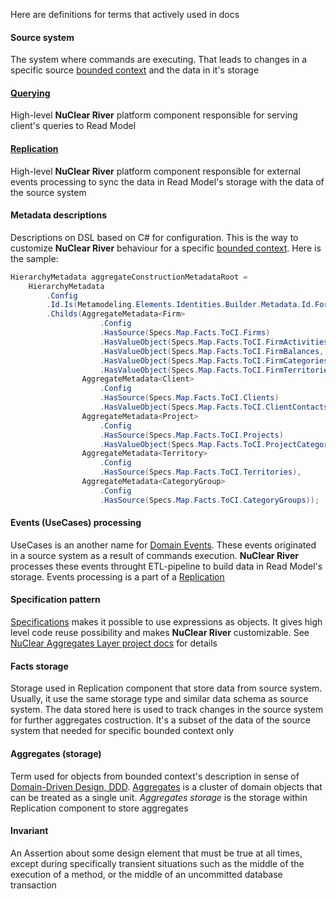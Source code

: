 Here are definitions for terms that actively used in docs

#### Source system
The system where commands are executing. That leads to changes in a specific source [bounded context](http://martinfowler.com/bliki/BoundedContext.html) and the data in it's storage

#### [Querying](design-overview/querying-design.md)
High-level **NuClear River** platform component responsible for serving client's queries to Read Model

#### [Replication](design-overview/replication-design.md) 
High-level **NuClear River** platform component responsible for external events processing to sync the data in Read Model's storage with the data of the source system

#### Metadata descriptions
Descriptions on DSL based on C# for configuration. This is the way to customize **NuClear River** behaviour for a specific [bounded context](http://martinfowler.com/bliki/BoundedContext.html). Here is the sample:
```csharp
HierarchyMetadata aggregateConstructionMetadataRoot =
    HierarchyMetadata
        .Config
        .Id.Is(Metamodeling.Elements.Identities.Builder.Metadata.Id.For<ReplicationMetadataIdentity>(ReplicationMetadataName.Aggregates))
        .Childs(AggregateMetadata<Firm>
                    .Config
                    .HasSource(Specs.Map.Facts.ToCI.Firms)
                    .HasValueObject(Specs.Map.Facts.ToCI.FirmActivities, Specs.Find.CI.FirmActivities)
                    .HasValueObject(Specs.Map.Facts.ToCI.FirmBalances, Specs.Find.CI.FirmBalances)
                    .HasValueObject(Specs.Map.Facts.ToCI.FirmCategories, Specs.Find.CI.FirmCategories)
                    .HasValueObject(Specs.Map.Facts.ToCI.FirmTerritories, Specs.Find.CI.FirmTerritories),
                AggregateMetadata<Client>
                    .Config
                    .HasSource(Specs.Map.Facts.ToCI.Clients)
                    .HasValueObject(Specs.Map.Facts.ToCI.ClientContacts, Specs.Find.CI.ClientContacts),
                AggregateMetadata<Project>
                    .Config
                    .HasSource(Specs.Map.Facts.ToCI.Projects)
                    .HasValueObject(Specs.Map.Facts.ToCI.ProjectCategories, Specs.Find.CI.ProjectCategories),
                AggregateMetadata<Territory>
                    .Config
                    .HasSource(Specs.Map.Facts.ToCI.Territories),
                AggregateMetadata<CategoryGroup>
                    .Config
                    .HasSource(Specs.Map.Facts.ToCI.CategoryGroups));
```

#### Events (UseCases) processing
UseCases is an another name for [Domain Events](http://martinfowler.com/eaaDev/DomainEvent.html). These events originated in a source system as a result of commands execution. **NuClear River** processes these events  throught ETL-pipeline to build data in Read Model's storage. Events processing is a part of a [Replication](#Replication)

#### Specification pattern
[Specifications](https://en.wikipedia.org/wiki/Specification_pattern) makes it possible to use expressions as objects. It gives high level code reuse possibility and makes **NuClear River** customizable. See [NuClear Aggregates Layer project docs](https://github.com/2gis/nuclear-aggregates-layer) for details

#### Facts storage
Storage used in Replication component that store data from source system. Usually, it use the same storage type and similar data schema as source system. The data stored here is used to track changes in the source system for further aggregates costruction. It's a subset of the data of the source system that needed for specific bounded context only

#### Aggregates (storage)
Term used for objects from bounded context's description in sense of [Domain-Driven Design, DDD](https://en.wikipedia.org/wiki/Domain-driven_design). [Aggregates](http://martinfowler.com/bliki/DDD_Aggregate.html) is a cluster of domain objects that can be treated as a single unit. _Aggregates storage_ is the storage within Replication component to store aggregates

#### Invariant
An Assertion about some design element that must be true at all times, except during specifically transient situations such as the middle of the execution of a method, or the middle of an uncommitted database transaction